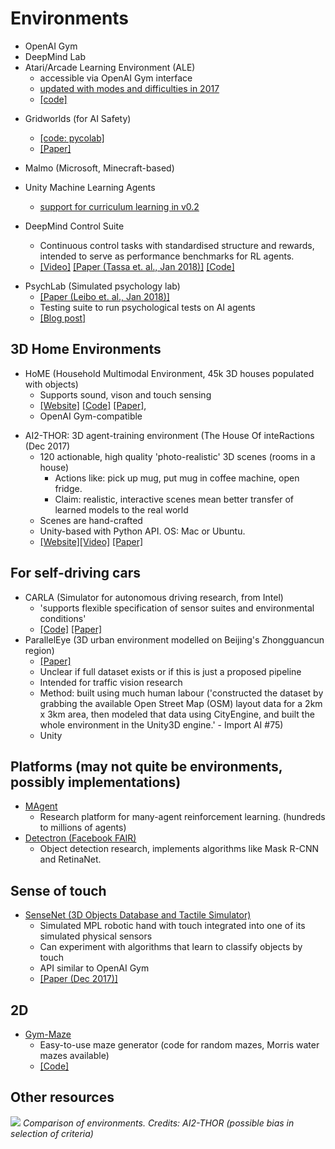 # Environments

<!--TODO: add info on OpenAI Gym, DeepMind Lab,  Malmo-->
<!--TODO: categorise wrappers like OpenAI Gym vs envs like HoME -->

* OpenAI Gym
* DeepMind Lab
* Atari/Arcade Learning Environment (ALE)
    * accessible via OpenAI Gym interface
    * [updated with modes and difficulties in 2017](http://www.marcgbellemare.info/introducing-the-ale-6/)
    * [[code]](https://github.com/mgbellemare/Arcade-Learning-Environment)

<!--TODO: elab on what Gridworlds is -->
* Gridworlds (for AI Safety) 
	- [[code: pycolab]](https://github.com/deepmind/pycolab)
	- [[Paper]](https://arxiv.org/abs/1711.09883)

* Malmo (Microsoft, Minecraft-based)
* Unity Machine Learning Agents
	- [support for curriculum learning in v0.2](https://blogs.unity3d.com/2017/12/08/introducing-ml-agents-v0-2-curriculum-learning-new-environments-and-more/)
* DeepMind Control Suite
	- Continuous control tasks with standardised structure and rewards, intended to serve as performance benchmarks for RL agents.
	- [[Video]](https://www.youtube.com/watch?v=rAai4QzcYbs&feature=youtu.be) [[Paper (Tassa et. al., Jan 2018)]](https://arxiv.org/abs/1801.00690) [[Code]](https://github.com/deepmind/dm_control)
- PsychLab (Simulated psychology lab)
	- [[Paper (Leibo et. al., Jan 2018)]](https://arxiv.org/abs/1801.08116)
	- Testing suite to run psychological tests on AI agents
	<!-- TODO: add. Also highlight: We also contribute a study of the visual psychophysics of a specific state-of-the-art deep reinforcement learning agent: UNREAL (Jaderberg et al. 2016). This study leads to the surprising conclusion that UNREAL learns more quickly about larger target stimuli than it does about smaller stimuli. In turn, this insight motivates a specific improvement in the form of a simple model of foveal vision that turns out to significantly boost UNREAL's performance, both on Psychlab tasks, and on standard DeepMind Lab tasks.
	 --> 
	 - [[Blog post]](https://deepmind.com/blog/open-sourcing-psychlab/)

## 3D Home Environments
* HoME (Household Multimodal Environment, 45k 3D houses populated with objects)
	- Supports sound, vison and touch sensing
	- [[Website]](https://home-platform.github.io/) [[Code]](https://github.com/HoME-Platform/home-platform) [[Paper]](https://arxiv.org/abs/1711.11017v1), 
	- OpenAI Gym-compatible
- AI2-THOR: 3D agent-training environment (The House Of inteRactions (Dec 2017)
	- 120 actionable, high quality 'photo-realistic' 3D scenes (rooms in a house)
		- Actions like: pick up mug, put mug in coffee  machine, open fridge.
		- Claim: realistic, interactive scenes mean better transfer of learned models to the real world
	- Scenes are hand-crafted
	- Unity-based with Python API. OS: Mac or Ubuntu.
	- [[Website]](http://ai2thor.allenai.org./)[[Video]](https://www.youtube.com/watch?time_continue=7&v=MvvAhF4HZ8s) [[Paper]](https://arxiv.org/abs/1712.05474)

## For self-driving cars 
- CARLA (Simulator for autonomous driving research, from Intel)
	- 'supports flexible specification of sensor suites and environmental conditions'
	- [[Code]](https://github.com/carla-simulator/carla) [[Paper]](http://proceedings.mlr.press/v78/dosovitskiy17a/dosovitskiy17a.pdf)
- ParallelEye (3D urban environment modelled on Beijing's Zhongguancun region)
	- [[Paper]](https://arxiv.org/abs/1712.08394)
	- Unclear if full dataset exists or if this is just a proposed pipeline
	- Intended for traffic vision research
	- Method: built using much human labour ('constructed the dataset by grabbing the available Open Street Map (OSM) layout data for a 2km x 3km area, then modeled that data using CityEngine, and built the whole environment in the Unity3D engine.' - Import AI #75)
	- Unity

## Platforms (may not quite be environments, possibly implementations)
- [MAgent](https://github.com/geek-ai/MAgent)
	- Research platform for many-agent reinforcement learning. (hundreds to millions of agents)
- [Detectron (Facebook FAIR)](https://github.com/facebookresearch/Detectron)
	- Object detection research, implements algorithms like Mask R-CNN and RetinaNet.

## Sense of touch
- [SenseNet (3D Objects Database and Tactile Simulator)](https://arxiv.org/abs/1801.00361)
	- Simulated MPL robotic hand with touch integrated into one of its simulated physical sensors
	- Can experiment with algorithms that learn to classify objects by touch
	- API similar to OpenAI Gym
	- [[Paper (Dec 2017)]](https://arxiv.org/abs/1801.00361)

## 2D
- [Gym-Maze](https://github.com/zuoxingdong/gym-maze)
	- Easy-to-use maze generator (code for random mazes, Morris water mazes available)
	- [[Code]](https://github.com/zuoxingdong/gym-maze)

## Other resources
![](images/ai-envs-comparison-ai2thor.png)
*Comparison of environments. Credits: AI2-THOR (possible bias in selection of criteria)*
